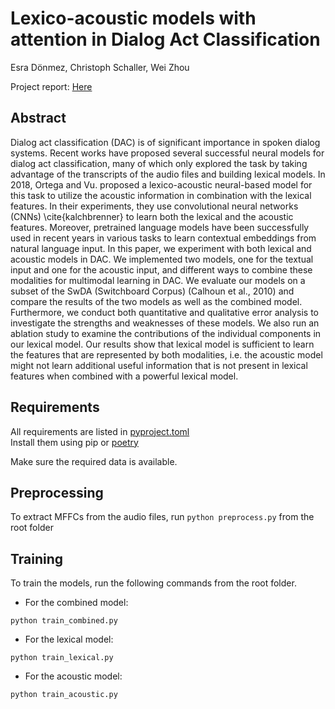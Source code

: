 # Lexico-acoustic models with attention in Dialog Act Classification
Esra Dönmez, Christoph Schaller, Wei Zhou

Project report: [Here](https://github.com/esradonmez/Dialogue_act_classification/blob/main/report.pdf)

## Abstract
Dialog act classification (DAC) is of significant importance in spoken dialog systems. Recent works have proposed several successful neural models for dialog act classification, many of which only explored the task by taking advantage of the transcripts of the audio files and building lexical models. In 2018, Ortega and Vu. proposed a lexico-acoustic neural-based model for this task to utilize the acoustic information in combination with the lexical features. In their experiments, they use convolutional neural networks (CNNs) \cite{kalchbrenner} to learn both the lexical and the acoustic features. Moreover, pretrained language models have been successfully used in recent years in various tasks to learn contextual embeddings from natural language input. In this paper, we experiment with both lexical and acoustic models in DAC. We implemented two models, one for the textual input and one for the acoustic input, and different ways to combine these modalities for multimodal learning in DAC. We evaluate our models on a subset of the SwDA (Switchboard Corpus) (Calhoun et al., 2010) and compare the results of the two models as well as the combined model. Furthermore, we conduct both quantitative and qualitative error analysis to investigate the strengths and weaknesses of these models. We also run an ablation study to examine the contributions of the individual components in our lexical model. Our results show that lexical model is sufficient to learn the features that are represented by both modalities, i.e. the acoustic model might not learn additional useful information that is not present in lexical features when combined with a powerful lexical model.

## Requirements

All requirements are listed in [pyproject.toml](pyproject.toml)  
Install them using pip or [poetry](https://python-poetry.org/)  

Make sure the required data is available.

## Preprocessing 
To extract MFFCs from the audio files, run
`python preprocess.py` from the root folder

## Training
To train the models, run the following commands from the root folder.
- For the combined model:
```
python train_combined.py
```
- For the lexical model:
```
python train_lexical.py
```
- For the acoustic model:
```
python train_acoustic.py
```
